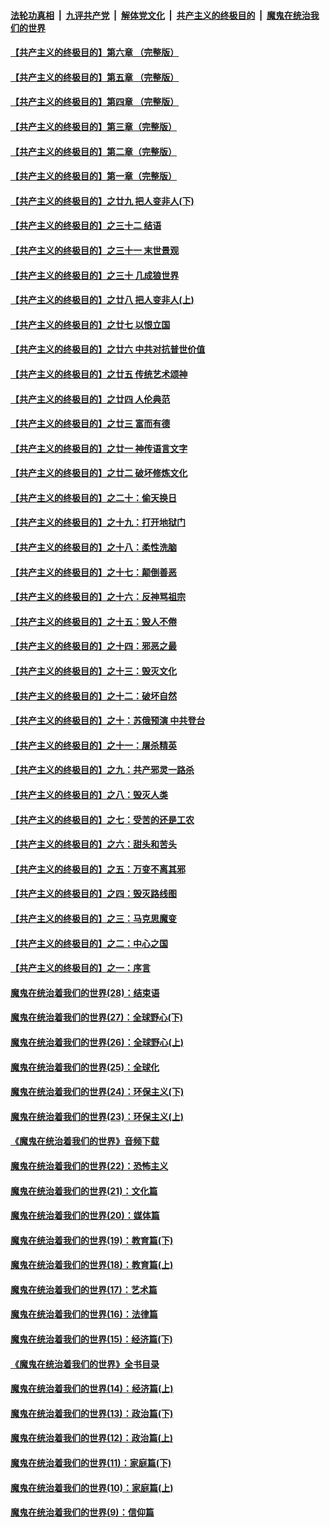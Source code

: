 

####  [法轮功真相](../../../../basic/blob/master/README.md?t=04120101) &nbsp;|&nbsp; [九评共产党](../../../../9ping.md/blob/master/README.md?t=04120101) &nbsp;|&nbsp; [解体党文化](../../../../jtdwh.md/blob/master/README.md?t=04120101)  &nbsp;|&nbsp; [共产主义的终极目的](../../../../gczydzjmd.md/blob/master/README.md?t=04120101) &nbsp;|&nbsp; [魔鬼在统治我们的世界](../../../../mgztzwmdsj.md/blob/master/README.md?t=04120101) 

#### [【共产主义的终极目的】第六章 （完整版）](../pages/nsc422/n11428913.md?t=04120101) 

#### [【共产主义的终极目的】第五章 （完整版）](../pages/nsc422/n11428912.md?t=04120101) 

#### [【共产主义的终极目的】第四章 （完整版）](../pages/nsc422/n11428907.md?t=04120101) 

#### [【共产主义的终极目的】第三章（完整版）](../pages/nsc422/n11428848.md?t=04120101) 

#### [【共产主义的终极目的】第二章（完整版）](../pages/nsc422/n11428831.md?t=04120101) 

#### [【共产主义的终极目的】第一章（完整版）](../pages/nsc422/n11417651.md?t=04120101) 

#### [【共产主义的终极目的】之廿九 把人变非人(下)](../pages/nsc422/n11344140.md?t=04120101) 

#### [【共产主义的终极目的】之三十二 结语](../pages/nsc422/n11360535.md?t=04120101) 

#### [【共产主义的终极目的】之三十一 末世景观](../pages/nsc422/n11351129.md?t=04120101) 

#### [【共产主义的终极目的】之三十 几成狼世界](../pages/nsc422/n11348280.md?t=04120101) 

#### [【共产主义的终极目的】之廿八 把人变非人(上)](../pages/nsc422/n11340492.md?t=04120101) 

#### [【共产主义的终极目的】之廿七 以恨立国](../pages/nsc422/n11336944.md?t=04120101) 

#### [【共产主义的终极目的】之廿六 中共对抗普世价值](../pages/nsc422/n11324785.md?t=04120101) 

#### [【共产主义的终极目的】之廿五 传统艺术颂神](../pages/nsc422/n11296396.md?t=04120101) 

#### [【共产主义的终极目的】之廿四 人伦典范](../pages/nsc422/n11296397.md?t=04120101) 

#### [【共产主义的终极目的】之廿三 富而有德](../pages/nsc422/n11283598.md?t=04120101) 

#### [【共产主义的终极目的】之廿一 神传语言文字](../pages/nsc422/n11263265.md?t=04120101) 

#### [【共产主义的终极目的】之廿二 破坏修炼文化](../pages/nsc422/n11245728.md?t=04120101) 

#### [【共产主义的终极目的】之二十：偷天换日](../pages/nsc422/n11238846.md?t=04120101) 

#### [【共产主义的终极目的】之十九：打开地狱门](../pages/nsc422/n11206376.md?t=04120101) 

#### [【共产主义的终极目的】之十八：柔性洗脑](../pages/nsc422/n11199994.md?t=04120101) 

#### [【共产主义的终极目的】之十七：颠倒善恶](../pages/nsc422/n11179782.md?t=04120101) 

#### [【共产主义的终极目的】之十六：反神骂祖宗](../pages/nsc422/n11166798.md?t=04120101) 

#### [【共产主义的终极目的】之十五：毁人不倦](../pages/nsc422/n11166792.md?t=04120101) 

#### [【共产主义的终极目的】之十四：邪恶之最](../pages/nsc422/n11150249.md?t=04120101) 

#### [【共产主义的终极目的】之十三：毁灭文化](../pages/nsc422/n11135227.md?t=04120101) 

#### [【共产主义的终极目的】之十二：破坏自然](../pages/nsc422/n11135214.md?t=04120101) 

#### [【共产主义的终极目的】之十：苏俄预演 中共登台](../pages/nsc422/n11118424.md?t=04120101) 

#### [【共产主义的终极目的】之十一：屠杀精英](../pages/nsc422/n11118442.md?t=04120101) 

#### [【共产主义的终极目的】之九：共产邪灵一路杀](../pages/nsc422/n11114139.md?t=04120101) 

#### [【共产主义的终极目的】之八：毁灭人类](../pages/nsc422/n11108503.md?t=04120101) 

#### [【共产主义的终极目的】之七：受苦的还是工农](../pages/nsc422/n11101809.md?t=04120101) 

#### [【共产主义的终极目的】之六：甜头和苦头](../pages/nsc422/n11096971.md?t=04120101) 

#### [【共产主义的终极目的】之五：万变不离其邪](../pages/nsc422/n11091285.md?t=04120101) 

#### [【共产主义的终极目的】之四：毁灭路线图](../pages/nsc422/n11086284.md?t=04120101) 

#### [【共产主义的终极目的】之三：马克思魔变](../pages/nsc422/n11061941.md?t=04120101) 

#### [【共产主义的终极目的】之二：中心之国](../pages/nsc422/n11047728.md?t=04120101) 

#### [【共产主义的终极目的】之一：序言](../pages/nsc422/n11086077.md?t=04120101) 

#### [魔鬼在统治着我们的世界(28)：结束语](../pages/nsc422/n10936246.md?t=04120101) 

#### [魔鬼在统治着我们的世界(27)：全球野心(下)](../pages/nsc422/n10928319.md?t=04120101) 

#### [魔鬼在统治着我们的世界(26)：全球野心(上)](../pages/nsc422/n10900318.md?t=04120101) 

#### [魔鬼在统治着我们的世界(25)：全球化](../pages/nsc422/n10788205.md?t=04120101) 

#### [魔鬼在统治着我们的世界(24)：环保主义(下)](../pages/nsc422/n10695307.md?t=04120101) 

#### [魔鬼在统治着我们的世界(23)：环保主义(上)](../pages/nsc422/n10688613.md?t=04120101) 

#### [《魔鬼在统治着我们的世界》音频下载](../pages/nsc422/n10635553.md?t=04120101) 

#### [魔鬼在统治着我们的世界(22)：恐怖主义](../pages/nsc422/n10614727.md?t=04120101) 

#### [魔鬼在统治着我们的世界(21)：文化篇](../pages/nsc422/n10597706.md?t=04120101) 

#### [魔鬼在统治着我们的世界(20)：媒体篇](../pages/nsc422/n10586579.md?t=04120101) 

#### [魔鬼在统治着我们的世界(19)：教育篇(下)](../pages/nsc422/n10564808.md?t=04120101) 

#### [魔鬼在统治着我们的世界(18)：教育篇(上)](../pages/nsc422/n10526970.md?t=04120101) 

#### [魔鬼在统治着我们的世界(17)：艺术篇](../pages/nsc422/n10499093.md?t=04120101) 

#### [魔鬼在统治着我们的世界(16)：法律篇](../pages/nsc422/n10485969.md?t=04120101) 

#### [魔鬼在统治着我们的世界(15)：经济篇(下)](../pages/nsc422/n10469975.md?t=04120101) 

#### [《魔鬼在统治着我们的世界》全书目录](../pages/nsc422/n10464261.md?t=04120101) 

#### [魔鬼在统治着我们的世界(14)：经济篇(上)](../pages/nsc422/n10457370.md?t=04120101) 

#### [魔鬼在统治着我们的世界(13)：政治篇(下)](../pages/nsc422/n10448270.md?t=04120101) 

#### [魔鬼在统治着我们的世界(12)：政治篇(上)](../pages/nsc422/n10444576.md?t=04120101) 

#### [魔鬼在统治着我们的世界(11)：家庭篇(下)](../pages/nsc422/n10440961.md?t=04120101) 

#### [魔鬼在统治着我们的世界(10)：家庭篇(上)](../pages/nsc422/n10435448.md?t=04120101) 

#### [魔鬼在统治着我们的世界(9)：信仰篇](../pages/nsc422/n10432159.md?t=04120101) 


